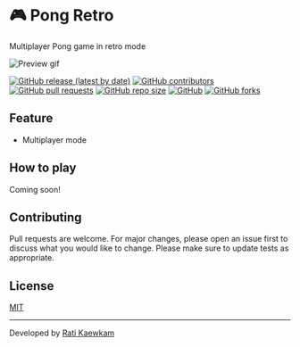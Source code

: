 # 🎮 Pong Retro
Multiplayer Pong game in retro mode

![Preview gif](https://raw.githubusercontent.com/ratikaewkam/PongRetro/main/Preview/preview.gif)

[![GitHub release (latest by date)](https://img.shields.io/github/v/release/ratikaewkam/PongRetro)](https://github.com/ratikaewkam/PongRetro/releases/tag/v1.0.0)
[![GitHub contributors](https://img.shields.io/github/contributors/ratikaewkam/PongRetro)](https://github.com/ratikaewkam/PongRetro/graphs/contributors)
[![GitHub pull requests](https://img.shields.io/github/issues-pr/ratikaewkam/PongRetro)](https://github.com/ratikaewkam/PongRetro/pulls)
[![GitHub repo size](https://img.shields.io/github/repo-size/ratikaewkam/PongRetro)](https://github.com/ratikaewkam/PongRetro)
[![GitHub](https://img.shields.io/github/license/ratikaewkam/PongRetro)](https://github.com/ratikaewkam/PongRetro/blob/main/LICENSE)
[![GitHub forks](https://img.shields.io/github/forks/ratikaewkam/PongRetro?style=social)](https://github.com/ratikaewkam/PongRetro/network/members)

## Feature
- Multiplayer mode

## How to play
Coming soon!

## Contributing
Pull requests are welcome. For major changes, please open an issue first to discuss what you would like to change. Please make sure to update tests as appropriate.

## License
[MIT](https://choosealicense.com/licenses/mit/)

---
Developed by [Rati Kaewkam](https://github.com/ratikaewkam)